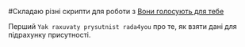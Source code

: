 #Складаю різні скрипти для роботи з [Вони голосують для тебе](https://rada4you.org)

Перший `Yak raxuvaty prysutnist rada4you` про те, як взяти дані для підрахунку присутності. 
